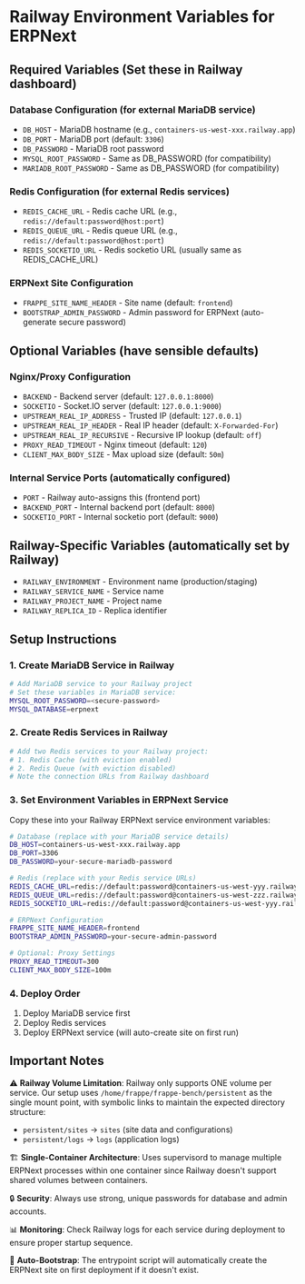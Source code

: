 # Railway Environment Variables for ERPNext

## Required Variables (Set these in Railway dashboard)

### Database Configuration (for external MariaDB service)
- `DB_HOST` - MariaDB hostname (e.g., `containers-us-west-xxx.railway.app`)
- `DB_PORT` - MariaDB port (default: `3306`)
- `DB_PASSWORD` - MariaDB root password
- `MYSQL_ROOT_PASSWORD` - Same as DB_PASSWORD (for compatibility)
- `MARIADB_ROOT_PASSWORD` - Same as DB_PASSWORD (for compatibility)

### Redis Configuration (for external Redis services)
- `REDIS_CACHE_URL` - Redis cache URL (e.g., `redis://default:password@host:port`)
- `REDIS_QUEUE_URL` - Redis queue URL (e.g., `redis://default:password@host:port`) 
- `REDIS_SOCKETIO_URL` - Redis socketio URL (usually same as REDIS_CACHE_URL)

### ERPNext Site Configuration
- `FRAPPE_SITE_NAME_HEADER` - Site name (default: `frontend`)
- `BOOTSTRAP_ADMIN_PASSWORD` - Admin password for ERPNext (auto-generate secure password)

## Optional Variables (have sensible defaults)

### Nginx/Proxy Configuration
- `BACKEND` - Backend server (default: `127.0.0.1:8000`)
- `SOCKETIO` - Socket.IO server (default: `127.0.0.1:9000`) 
- `UPSTREAM_REAL_IP_ADDRESS` - Trusted IP (default: `127.0.0.1`)
- `UPSTREAM_REAL_IP_HEADER` - Real IP header (default: `X-Forwarded-For`)
- `UPSTREAM_REAL_IP_RECURSIVE` - Recursive IP lookup (default: `off`)
- `PROXY_READ_TIMEOUT` - Nginx timeout (default: `120`)
- `CLIENT_MAX_BODY_SIZE` - Max upload size (default: `50m`)

### Internal Service Ports (automatically configured)
- `PORT` - Railway auto-assigns this (frontend port)
- `BACKEND_PORT` - Internal backend port (default: `8000`)
- `SOCKETIO_PORT` - Internal socketio port (default: `9000`)

## Railway-Specific Variables (automatically set by Railway)
- `RAILWAY_ENVIRONMENT` - Environment name (production/staging)
- `RAILWAY_SERVICE_NAME` - Service name
- `RAILWAY_PROJECT_NAME` - Project name
- `RAILWAY_REPLICA_ID` - Replica identifier

## Setup Instructions

### 1. Create MariaDB Service in Railway
```bash
# Add MariaDB service to your Railway project
# Set these variables in MariaDB service:
MYSQL_ROOT_PASSWORD=<secure-password>
MYSQL_DATABASE=erpnext
```

### 2. Create Redis Services in Railway
```bash
# Add two Redis services to your Railway project:
# 1. Redis Cache (with eviction enabled)
# 2. Redis Queue (with eviction disabled)
# Note the connection URLs from Railway dashboard
```

### 3. Set Environment Variables in ERPNext Service
Copy these into your Railway ERPNext service environment variables:

```bash
# Database (replace with your MariaDB service details)
DB_HOST=containers-us-west-xxx.railway.app
DB_PORT=3306
DB_PASSWORD=your-secure-mariadb-password

# Redis (replace with your Redis service URLs)
REDIS_CACHE_URL=redis://default:password@containers-us-west-yyy.railway.app:port
REDIS_QUEUE_URL=redis://default:password@containers-us-west-zzz.railway.app:port
REDIS_SOCKETIO_URL=redis://default:password@containers-us-west-yyy.railway.app:port

# ERPNext Configuration
FRAPPE_SITE_NAME_HEADER=frontend
BOOTSTRAP_ADMIN_PASSWORD=your-secure-admin-password

# Optional: Proxy Settings
PROXY_READ_TIMEOUT=300
CLIENT_MAX_BODY_SIZE=100m
```

### 4. Deploy Order
1. Deploy MariaDB service first
2. Deploy Redis services 
3. Deploy ERPNext service (will auto-create site on first run)

## Important Notes

⚠️ **Railway Volume Limitation**: Railway only supports ONE volume per service. Our setup uses `/home/frappe/frappe-bench/persistent` as the single mount point, with symbolic links to maintain the expected directory structure:
- `persistent/sites` → `sites` (site data and configurations)
- `persistent/logs` → `logs` (application logs)

🏗️ **Single-Container Architecture**: Uses supervisord to manage multiple ERPNext processes within one container since Railway doesn't support shared volumes between containers.

🔒 **Security**: Always use strong, unique passwords for database and admin accounts.

📊 **Monitoring**: Check Railway logs for each service during deployment to ensure proper startup sequence.

🔄 **Auto-Bootstrap**: The entrypoint script will automatically create the ERPNext site on first deployment if it doesn't exist.
